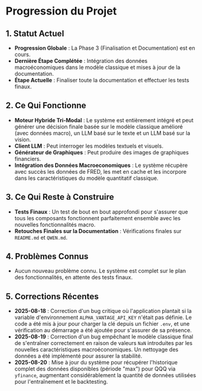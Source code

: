 # Progression du Projet

## 1. Statut Actuel
- **Progression Globale** : La Phase 3 (Finalisation et Documentation) est en cours.
- **Dernière Étape Complétée** : Intégration des données macroéconomiques dans le modèle classique et mises à jour de la documentation.
- **Étape Actuelle** : Finaliser toute la documentation et effectuer les tests finaux.

## 2. Ce Qui Fonctionne
- **Moteur Hybride Tri-Modal** : Le système est entièrement intégré et peut générer une décision finale basée sur le modèle classique amélioré (avec données macro), un LLM basé sur le texte et un LLM basé sur la vision.
- **Client LLM** : Peut interroger les modèles textuels et visuels.
- **Générateur de Graphiques** : Peut produire des images de graphiques financiers.
- **Intégration des Données Macroeconomiques** : Le système récupère avec succès les données de FRED, les met en cache et les incorpore dans les caractéristiques du modèle quantitatif classique.

## 3. Ce Qui Reste à Construire
- **Tests Finaux** : Un test de bout en bout approfondi pour s'assurer que tous les composants fonctionnent parfaitement ensemble avec les nouvelles fonctionnalités macro.
- **Retouches Finales sur la Documentation** : Vérifications finales sur `README.md` et `QWEN.md`.

## 4. Problèmes Connus
- Aucun nouveau problème connu. Le système est complet sur le plan des fonctionnalités, en attente des tests finaux.

## 5. Corrections Récentes
- **2025-08-18** : Correction d'un bug critique où l'application plantait si la variable d'environnement `ALPHA_VANTAGE_API_KEY` n'était pas définie. Le code a été mis à jour pour charger la clé depuis un fichier `.env`, et une vérification au démarrage a été ajoutée pour s'assurer de sa présence.
- **2025-08-19** : Correction d'un bug empêchant le modèle classique final de s'entraîner correctement en raison de valeurs `NaN` introduites par les nouvelles caractéristiques macroéconomiques. Un nettoyage des données a été implémenté pour assurer la stabilité.
- **2025-08-20** : Mise à jour du système pour récupérer l'historique complet des données disponibles (période "max") pour QQQ via `yfinance`, augmentant considérablement la quantité de données utilisées pour l'entraînement et le backtesting.
